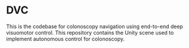 # DVC
This is the codebase for colonoscopy navigation using end-to-end deep visuomotor control. This repository contains the Unity scene used to implement autonomous control for colonoscopy. 

